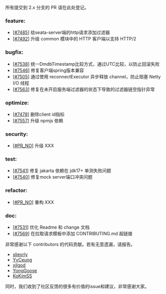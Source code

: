 <!--
    Licensed to the Apache Software Foundation (ASF) under one or more
    contributor license agreements.  See the NOTICE file distributed with
    this work for additional information regarding copyright ownership.
    The ASF licenses this file to You under the Apache License, Version 2.0
    (the "License"); you may not use this file except in compliance with
    the License.  You may obtain a copy of the License at

    http://www.apache.org/licenses/LICENSE-2.0
    
    Unless required by applicable law or agreed to in writing, software
    distributed under the License is distributed on an "AS IS" BASIS,
    WITHOUT WARRANTIES OR CONDITIONS OF ANY KIND, either express or implied.
    See the License for the specific language governing permissions and
    limitations under the License.
-->
所有提交到 2.x 分支的 PR 请在此处登记。

<!-- 请根据PR的类型添加 `变更记录` 到以下对应位置(feature/bugfix/optimize/test) 下 -->

### feature:

- [[#7485](https://github.com/apache/incubator-seata/pull/7485)] 给seata-server端的http请求添加过滤器
- [[#7492](https://github.com/apache/incubator-seata/pull/7492)] 升级 common 模块中的 HTTP 客户端以支持 HTTP/2


### bugfix:

- [[#7538](https://github.com/apache/incubator-seata/pull/7538)] 统一DmdbTimestamp比较方式，通过UTC比较，以防止回滚失败
- [[#7546](https://github.com/seata/seata/pull/7546)] 修复客户端spring版本兼容
- [[#7505](https://github.com/apache/incubator-seata/pull/7505)] 通过使用 reconnectExecutor 异步释放 channel，防止阻塞 Netty I/O 线程
- [[#7563](https://github.com/apache/incubator-seata/pull/7563)] 修复在未开启服务端过滤器的状态下导致的过滤器链空指针异常



### optimize:

- [[#7478](https://github.com/apache/incubator-seata/pull/7484)] 删除client id指标
- [[#7557](https://github.com/seata/seata/pull/7557)] 升级 npmjs 依赖

### security:

- [[#PR_NO](https://github.com/seata/seata/pull/PR_NO)] 升级 XXX

### test:

- [[#7541](https://github.com/seata/seata/pull/7541)] 修复 jakarta 依赖在 jdk17+ 单测失败问题
- [[#7540](https://github.com/seata/seata/pull/7540)] 修复mock server端口冲突问题

### refactor:

- [[#PR_NO](https://github.com/seata/seata/pull/PR_NO)] 重构 XXX


### doc:

- [[#7531](https://github.com/seata/seata/pull/7531)] 优化 Readme 和 change 文档
- [[#7569](https://github.com/seata/seata/pull/7569)] 在拉取请求模板中添加 CONTRIBUTING.md 超链接


非常感谢以下 contributors 的代码贡献。若有无意遗漏，请报告。

<!-- 请确保您的 GitHub ID 在以下列表中 -->

- [slievrly](https://github.com/slievrly)
- [YvCeung](https://github.com/YvCeung)
- [xjlgod](https://github.com/xjlgod)
- [YongGoose](https://github.com/YongGoose)
- [KoKimSS](https://github.com/KoKimSS)


同时，我们收到了社区反馈的很多有价值的issue和建议，非常感谢大家。
